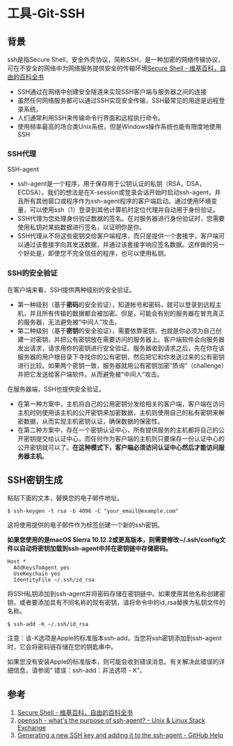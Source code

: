 # 工具-Git-SSH

## 背景

ssh是指Secure Shell，安全外壳协议，简称SSH，是一种加密的网络传输协议，可在不安全的网络中为网络服务提供安全的传输环境[Secure Shell - 维基百科，自由的百科全书](https://zh.wikipedia.org/wiki/Secure_Shell)

* SSH通过在网络中创建安全隧道来实现SSH客户端与服务器之间的连接
* 虽然任何网络服务都可以通过SSH实现安全传输，SSH最常见的用途是远程登录系统，
* 人们通常利用SSH来传输命令行界面和远程执行命令。
* 使用频率最高的场合类Unix系统，但是Windows操作系统也能有限度地使用SSH

### SSH代理

SSH-agent

* ssh-agent是一个程序，用于保存用于公钥认证的私钥（RSA，DSA，ECDSA）。我们的想法是在X-session或登录会话开始时启动ssh-agent，并且所有其他窗口或程序作为ssh-agent程序的客户端启动。通过使用环境变量，可以使用ssh（1）登录到其他计算机时定位代理并自动用于身份验证。
* SSH代理为您处理身份验证数据的签名。在对服务器进行身份验证时，您需要使用私钥对某些数据进行签名，以证明你是你。
* SSH代理从不将这些密钥交给客户端程序，而只是提供一个套接字，客户端可以通过该套接字向其发送数据，并通过该套接字响应签名数据。这样做的另一个好处是，即使您不完全信任的程序，也可以使用私钥。


### SSH的安全验证

在客户端来看，SSH提供两种级别的安全验证。

* 第一种级别（基于**密码**的安全验证），知道帐号和密码，就可以登录到远程主机，并且所有传输的数据都会被加密。但是，可能会有别的服务器在冒充真正的服务器，无法避免被“中间人”攻击。
* 第二种级别（基于**密钥**的安全验证），需要依靠密钥，也就是你必须为自己创建一对密钥，并把公有密钥放在需要访问的服务器上。客户端软件会向服务器发出请求，请求用你的密钥进行安全验证。服务器收到请求之后，先在你在该服务器的用户根目录下寻找你的公有密钥，然后把它和你发送过来的公有密钥进行比较。如果两个密钥一致，服务器就用公有密钥加密“质询”（challenge）并把它发送给客户端软件。从而避免被“中间人”攻击。

在服务器端，SSH也提供安全验证。

* 在第一种方案中，主机将自己的公用密钥分发给相关的客户端，客户端在访问主机时则使用该主机的公开密钥来加密数据，主机则使用自己的私有密钥来解密数据，从而实现主机密钥认证，确保数据的保密性。 
* 在第二种方案中，存在一个密钥认证中心，所有提供服务的主机都将自己的公开密钥提交给认证中心，而任何作为客户端的主机则只要保存一份认证中心的公开密钥就可以了。**在这种模式下，客户端必须访问认证中心然后才能访问服务器主机**。



## SSH密钥生成

粘贴下面的文本，替换您的电子邮件地址。


```
$ ssh-keygen -t rsa -b 4096 -C "your_email@example.com"
```

这将使用提供的电子邮件作为标签创建一个新的ssh密钥。


**如果您使用的是macOS Sierra 10.12.2或更高版本，则需要修改~/.ssh/config文件以自动将密钥加载到ssh-agent中并在密钥链中存储密码。**

```
Host *
  AddKeysToAgent yes
  UseKeychain yes
  IdentityFile ~/.ssh/id_rsa
```

将SSH私钥添加到ssh-agent并将密码存储在密钥链中。如果使用其他名称创建密钥，或者要添加具有不同名称的现有密钥，请将命令中的id_rsa替换为私钥文件的名称。


```
$ ssh-add -K ~/.ssh/id_rsa
```

注意：该-K选项是Apple的标准版本ssh-add，当您将ssh密钥添加到ssh-agent时，它会将密码链存储在您的钥匙串中。

如果您没有安装Apple的标准版本，则可能会收到错误消息。有关解决此错误的详细信息，请参阅“ 错误：ssh-add：非法选项 - K”。




## 参考

1. [Secure Shell - 维基百科，自由的百科全书](https://zh.wikipedia.org/wiki/Secure_Shell)
2. [openssh - what's the purpose of ssh-agent? - Unix & Linux Stack Exchange](https://unix.stackexchange.com/questions/72552/whats-the-purpose-of-ssh-agent)
3. [Generating a new SSH key and adding it to the ssh-agent - GitHub Help](https://help.github.com/en/articles/generating-a-new-ssh-key-and-adding-it-to-the-ssh-agent#generating-a-new-ssh-key)
